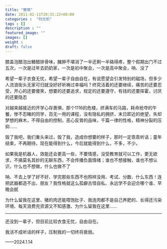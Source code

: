 ```yaml
---
title: "懒惰"
date: 2011-02-11T20:31:22+08:00
categories :  "时光机"
tags : []
description : ""
featured_image: ""
images: []
weight : 
draft: false
---
```


膝盖泡醋泡出糖醋排骨味，臃肿不堪消了一半还剩一半硌得疼，整个假期出门不过五次，一次是过年去奶奶家，一次是初中聚会，一次是高中聚会，呐、没了<!--more-->

希望一辈子衣食无忧，希望一辈子自由自在，有说愿望会引发特别的磁场，但多少人流浪街头无家可归就没好好祈祷过幸福吗？终究活着的还要继续，痛苦的还要忍受，开心的还要傻笑，想要的还要追求，规定的还要遵守，有钱的还要挥霍，讨厌的还要隐忍

对越来越接近的开学心存畏惧，那个1116的危楼，挤满车的马路，耗命抢夺的午餐，惨不忍睹的同学，百无一用的课程，没有隐私的拥挤，末日即近的绝望，失却梦想的麻木，不得自由的控制，恶心反胃的品味，千篇一律的性格，精神分裂的压抑……

毁了我吧，我们重头来过，毁了我，造成你想要的样子，那时一定乖乖听话；童年结束，不再期待，现在能得到什么，今后就能得到什么，不多，不少。

如果我是机器人，效能还会更高一些，不要情感，没受教育就可以工作，更无欲求，不搞莫名其妙的无聊东西，不会传播负面情绪；谁也不想接触，谁也不想认识，什么也不想做，什么也做不了

呐、不去上学了好不好、学完那些东西不也照样没用、考试、分数、什么东西！连把武器都造不出、朋友？我性格就这么孤僻古怪自私、永远学不会迎合哪个谁、早晚会腻

为什么留我在这里、猪的肉还能喂饱肚子、我连肉都不是自己养肥的、长得还污染环境、每天浪费完资源又不知感激、为什么留我在这里……

---

还没到一辈子，但目前比较衣食无忧，自由自在。

我活不成听话的样子，压制我的一切终将衰弱。

——2024.1.14